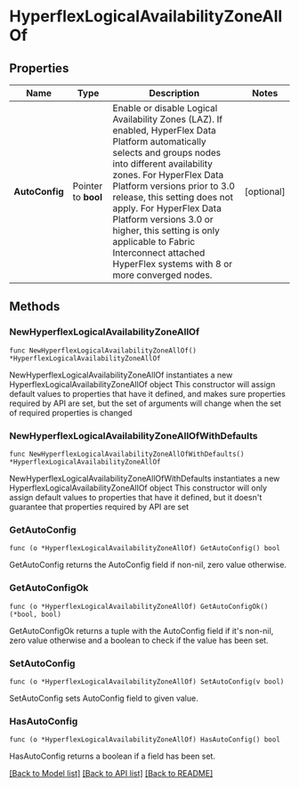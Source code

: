 # HyperflexLogicalAvailabilityZoneAllOf

## Properties

Name | Type | Description | Notes
------------ | ------------- | ------------- | -------------
**AutoConfig** | Pointer to **bool** | Enable or disable Logical Availability Zones (LAZ). If enabled, HyperFlex Data Platform automatically selects and groups nodes into different availability zones. For HyperFlex Data Platform versions prior to 3.0 release, this setting does not apply. For HyperFlex Data Platform versions 3.0 or higher, this setting is only applicable to Fabric Interconnect attached HyperFlex systems with 8 or more converged nodes. | [optional] 

## Methods

### NewHyperflexLogicalAvailabilityZoneAllOf

`func NewHyperflexLogicalAvailabilityZoneAllOf() *HyperflexLogicalAvailabilityZoneAllOf`

NewHyperflexLogicalAvailabilityZoneAllOf instantiates a new HyperflexLogicalAvailabilityZoneAllOf object
This constructor will assign default values to properties that have it defined,
and makes sure properties required by API are set, but the set of arguments
will change when the set of required properties is changed

### NewHyperflexLogicalAvailabilityZoneAllOfWithDefaults

`func NewHyperflexLogicalAvailabilityZoneAllOfWithDefaults() *HyperflexLogicalAvailabilityZoneAllOf`

NewHyperflexLogicalAvailabilityZoneAllOfWithDefaults instantiates a new HyperflexLogicalAvailabilityZoneAllOf object
This constructor will only assign default values to properties that have it defined,
but it doesn't guarantee that properties required by API are set

### GetAutoConfig

`func (o *HyperflexLogicalAvailabilityZoneAllOf) GetAutoConfig() bool`

GetAutoConfig returns the AutoConfig field if non-nil, zero value otherwise.

### GetAutoConfigOk

`func (o *HyperflexLogicalAvailabilityZoneAllOf) GetAutoConfigOk() (*bool, bool)`

GetAutoConfigOk returns a tuple with the AutoConfig field if it's non-nil, zero value otherwise
and a boolean to check if the value has been set.

### SetAutoConfig

`func (o *HyperflexLogicalAvailabilityZoneAllOf) SetAutoConfig(v bool)`

SetAutoConfig sets AutoConfig field to given value.

### HasAutoConfig

`func (o *HyperflexLogicalAvailabilityZoneAllOf) HasAutoConfig() bool`

HasAutoConfig returns a boolean if a field has been set.


[[Back to Model list]](../README.md#documentation-for-models) [[Back to API list]](../README.md#documentation-for-api-endpoints) [[Back to README]](../README.md)


